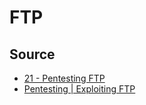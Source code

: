 # FTP

## Source
- [21 - Pentesting FTP](https://book.hacktricks.xyz/network-services-pentesting/pentesting-ftp)
- [Pentesting | Exploiting FTP](https://medium.com/@kubotortech/pentesting-exploiting-ftp-cba8ec81968e)
